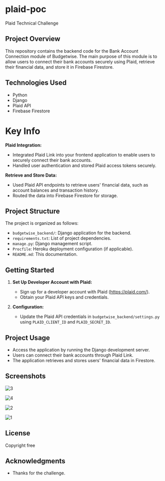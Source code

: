 # plaid-poc
Plaid Technical Challenge

## Project Overview

This repository contains the backend code for the Bank Account Connection module of Budgetwise. The main purpose of this module is to allow users to connect their bank accounts securely using Plaid, retrieve their financial data, and store it in Firebase Firestore.

## Technologies Used

- Python
- Django
- Plaid API
- Firebase Firestore

# Key Info

**Plaid Integration:**
   - Integrated Plaid Link into your frontend application to enable users to securely connect their bank accounts.
   - Handled user authentication and stored Plaid access tokens securely.

**Retrieve and Store Data:**
   - Used Plaid API endpoints to retrieve users' financial data, such as account balances and transaction history.
   - Routed the data into Firebase Firestore for storage.


## Project Structure

The project is organized as follows:

- `budgetwise_backend/`: Django application for the backend.
- `requirements.txt`: List of project dependencies.
- `manage.py`: Django management script.
- `Procfile`: Heroku deployment configuration (if applicable).
- `README.md`: This documentation.

## Getting Started

1. **Set Up Developer Account with Plaid:**
   - Sign up for a developer account with Plaid (https://plaid.com/).
   - Obtain your Plaid API keys and credentials.

2. **Configuration:**
   - Update the Plaid API credentials in `budgetwise_backend/settings.py` using `PLAID_CLIENT_ID` and `PLAID_SECRET_ID`.

## Project Usage

- Access the application by running the Django development server.
- Users can connect their bank accounts through Plaid Link.
- The application retrieves and stores users' financial data in Firestore.

## Screenshots
![3](https://github.com/techchallenger7765/plaid-poc/assets/146533891/841b7590-fc9b-4878-bd5e-37403d6de5b6)

![4](https://github.com/techchallenger7765/plaid-poc/assets/146533891/6bec797b-93ed-4202-bfb6-565fc0afe756)

![2](https://github.com/techchallenger7765/plaid-poc/assets/146533891/3f549191-c4cb-4f97-866a-6f259b08c22b)

![1](https://github.com/techchallenger7765/plaid-poc/assets/146533891/dc4210de-81bc-4d21-8064-9512ee6216e4)


## License
Copyright free

## Acknowledgments

- Thanks for the challenge.
